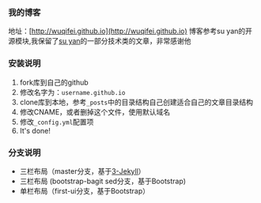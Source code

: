 ### 我的博客

地址：[http://wuqifei.github.io](http://wuqifei.github.io)
博客参考su yan的开源模块,我保留了[su yan](https://github.com/suyan/suyan.github.io)的一部分技术类的文章，非常感谢他
### 安装说明

1. fork库到自己的github
2. 修改名字为：`username.github.io`
3. clone库到本地，参考`_posts`中的目录结构自己创建适合自己的文章目录结构
4. 修改CNAME，或者删掉这个文件，使用默认域名
5. 修改`_config.yml`配置项
6. It's done!

### 分支说明

- 三栏布局（master分支，基于[3-Jekyll](https://github.com/P233/3-Jekyll)）
- 三栏布局 (bootstrap-bagit sed分支，基于Bootstrap)
- 单栏布局（first-ui分支，基于Bootstrap）
